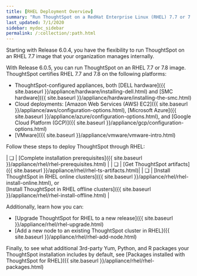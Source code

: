 ```yaml
---
title: [RHEL Deployment Overview]
summary: "Run ThoughtSpot on a RedHat Enterprise Linux (RHEL) 7.7 or 7.8 image that your organization manages internally."
last_updated: 7/1/2020
sidebar: mydoc_sidebar
permalink: /:collection/:path.html
---
```

Starting with Release 6.0.4, you have the flexibility to run ThoughtSpot on an RHEL 7.7 image that your organization manages internally.

With Release 6.0.5, you can run ThoughtSpot on an RHEL 7.7 or 7.8 image. ThoughtSpot certifies RHEL 7.7 and 7.8 on the following platforms:

- ThoughtSpot-configured appliances, both [DELL hardware]({{ site.baseurl }}/appliance/hardware/installing-dell.html) and [SMC hardware]({{ site.baseurl }}/appliance/hardware/installing-the-smc.html)
- Cloud deployments: [Amazon Web Services (AWS) EC2]({{ site.baseurl }}/appliance/aws/configuration-options.html), [Microsoft Azure]({{ site.baseurl }}/appliance/azure/configuration-options.html), and [Google Cloud Platform (GCP)]({{ site.baseurl }}/appliance/gcp/configuration-options.html)
- [VMware]({{ site.baseurl }}/appliance/vmware/vmware-intro.html)

Follow these steps to deploy ThoughtSpot through RHEL:

| &#10063; | [Complete installation prerequisites]({{ site.baseurl }}/appliance/rhel/rhel-prerequisites.html) |
| &#10063; | [Get ThoughtSpot artifacts]({{ site.baseurl }}/appliance/rhel/rhel-ts-artifacts.html)|
| &#10063; | [Install ThoughtSpot in RHEL online clusters]({{ site.baseurl }}/appliance/rhel/rhel-install-online.html), or<br/>[Install ThoughtSpot in RHEL offline clusters]({{ site.baseurl }}/appliance/rhel/rhel-install-offline.html) |

Additionally, learn how you can:
- [Upgrade ThoughtSpot for RHEL to a new release]({{ site.baseurl }}/appliance/rhel/rhel-upgrade.html)
- [Add a new node to an existing ThoughtSpot cluster in RHEL]({{ site.baseurl }}/appliance/rhel/rhel-add-node.html)

Finally, to see what additional 3rd-party Yum, Python, and R packages your ThoughtSpot installation includes by default, see [Packages installed with ThoughtSpot for RHEL]({{ site.baseurl }}/appliance/rhel/rhel-packages.html)
